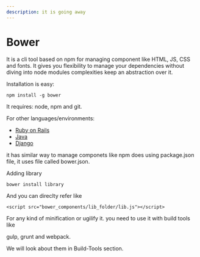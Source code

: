 ```yaml
---
description: it is going away
---
```


# Bower

It is a cli tool based on npm for managing component like HTML, JS, CSS and fonts. It gives you flexibility to manage your dependencies without diving into node modules complexities keep an abstraction over it.

Installation is easy:

```text
npm install -g bower
```

It requires: node, npm and git.

For other languages/environments:

* [Ruby on Rails](https://bower.io/docs/tools/#rails--ruby)
* [Java](https://bower.io/docs/tools/#java)
* [Django](https://github.com/nvbn/django-bower)

it has similar way to manage componets like npm does using package.json file, it uses file called bower.json.

Adding library

```text
bower install library
```

And you can direclty refer like

```text
<script src="bower_components/lib_folder/lib.js"></script>
```

For any kind of minification or ugilify it. you need to use it with build tools like

gulp, grunt and webpack.

We will look about them in Build-Tools section.

